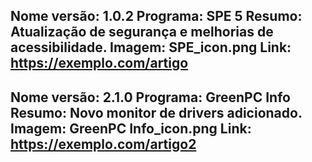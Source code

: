 Nome versão: 1.0.2
Programa: SPE 5
Resumo: Atualização de segurança e melhorias de acessibilidade.
Imagem: SPE_icon.png
Link: https://exemplo.com/artigo
---
Nome versão: 2.1.0
Programa: GreenPC Info
Resumo: Novo monitor de drivers adicionado.
Imagem: GreenPC Info_icon.png
Link: https://exemplo.com/artigo2
---
